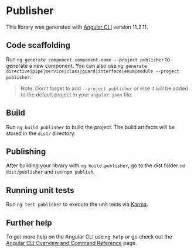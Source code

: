 # Publisher

This library was generated with [Angular CLI](https://github.com/angular/angular-cli) version 11.2.11.

## Code scaffolding

Run `ng generate component component-name --project publisher` to generate a new component. You can also use `ng generate directive|pipe|service|class|guard|interface|enum|module --project publisher`.
> Note: Don't forget to add `--project publisher` or else it will be added to the default project in your `angular.json` file. 

## Build

Run `ng build publisher` to build the project. The build artifacts will be stored in the `dist/` directory.

## Publishing

After building your library with `ng build publisher`, go to the dist folder `cd dist/publisher` and run `npm publish`.

## Running unit tests

Run `ng test publisher` to execute the unit tests via [Karma](https://karma-runner.github.io).

## Further help

To get more help on the Angular CLI use `ng help` or go check out the [Angular CLI Overview and Command Reference](https://angular.io/cli) page.
